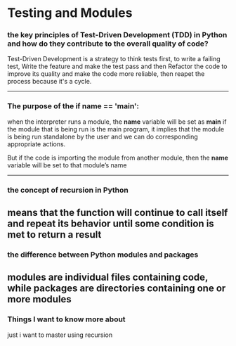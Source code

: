 # Testing and Modules 

### the key principles of Test-Driven Development (TDD) in Python and how do they contribute to the overall quality of code?
Test-Driven Development is a strategy to think tests first, to write a failing test, Write the feature and make the test pass and then Refactor the code to improve its quality and make the code more reliable, then reapet the process because it's a cycle.


------
### The purpose of the if __name__ == '__main__':
when the interpreter runs a module, the __name__ variable will be set as  __main__ if the module that is being run is the main program, it implies that the module is being run standalone by the user and we can do corresponding appropriate actions.

But if the code is importing the module from another module, then the __name__  variable will be set to that module’s name

------

### the concept of recursion in Python
means that the function will continue to call itself and repeat its behavior until some condition is met to return a result 
-----
### the difference between Python modules and packages
modules are individual files containing code, while packages are directories containing one or more modules
---------
### Things I want to know more about
just i want to master using recursion 
